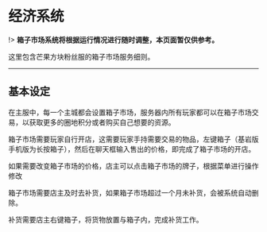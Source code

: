# 经济系统

!> **箱子市场系统将根据运行情况进行随时调整，本页面暂仅供参考。**

这里包含芒果方块粉丝服的箱子市场服务细则。

------

## 基本设定

在主服中，每一个主城都会设置箱子市场，服务器内所有玩家都可以在箱子市场交易，以获取更多的圈地积分或者购买自己想要的资源。

箱子市场需要玩家自行开店，这需要玩家手持需要交易的物品，左键箱子（基岩版手机版为长按箱子），然后在聊天框输入售出的价格，即完成了箱子市场的开店。

如果需要改变箱子市场的价格，店主可以点击箱子市场的牌子，根据菜单进行操作修改

箱子市场需要店主及时去补货，如果箱子市场超过一个月未补货，会被系统自动删除。

补货需要店主右键箱子，将货物放置与箱子内，完成补货工作。

